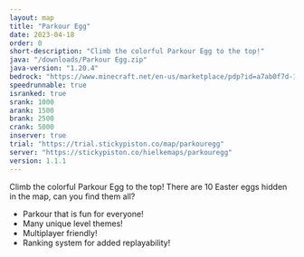 ```yaml
---
layout: map
title: "Parkour Egg"
date: 2023-04-18
order: 0
short-description: "Climb the colorful Parkour Egg to the top!"
java: "/downloads/Parkour Egg.zip"
java-version: "1.20.4"
bedrock: "https://www.minecraft.net/en-us/marketplace/pdp?id=a7ab0f7d-1a45-4262-9a3f-e627efc779c1"
speedrunnable: true
isranked: true
srank: 1000
arank: 1500
brank: 2500
crank: 5000
inserver: true
trial: "https://trial.stickypiston.co/map/parkouregg"
server: "https://stickypiston.co/hielkemaps/parkouregg"
version: 1.1.1
---
```


Climb the colorful Parkour Egg to the top!
There are 10 Easter eggs hidden in the map, can you find them all?

- Parkour that is fun for everyone!
- Many unique level themes!
- Multiplayer friendly!
- Ranking system for added replayability!
